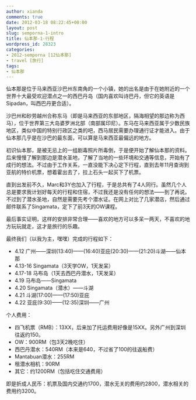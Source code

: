```yaml
---
author: xianda
comments: true
date: 2012-03-18 08:22:45+00:00
layout: post
slug: semporna-1-intro
title: 仙本那-1-行程
wordpress_id: 28323
categories:
- 2012-semporna [12仙本那]
- travel [旅行]
tags:
- 仙本那
---
```


仙本那是位于马来西亚沙巴州东南角的一个小镇，她的出名是由于在她附近的一个世界十大最受欢迎潜点之一的西巴丹岛（国内喜欢叫诗巴丹，但它的英语是Sipadan，叫西巴丹更合适）。

沙巴州和砂劳越州合称东马（即是马来西亚的东部地区，隔海相望的那边称为西马），位于世界第三大岛婆罗洲北部（南部属印尼）。东马在马来西亚属于少数民族地区，类似中国的特别行政区之类的吧，西马居民需要办理通行证才能进入。由于仙本那几乎是在沙巴的最东面，可以算是马来西亚最偏远的地方。

初识仙本那，是被无忌上的一组剧毒照片所毒倒，于是便开始了解仙本那的资料。后来慢慢了解到那边是潜水圣地，了解了当地的一些环境和交通等信息，开始有了成行的想法。不过由于工作关系，一直没能下决心定下行程，直到去年11月查询到亚航的特价机票，想着霍出去了，拉上石头一起买下了机票。

直到出发前不久，Marc和3Y也加入了行程，于是总共有了4人同行。虽然几个人总是要求我计划好每天的行程和住宿，不过我还是没有任何的想法——到了再说。不过到了潜水圣地，自然是需要先考个潜水证。在网上对比了几家潜店，然后通过邮件联系了Singamata，定下了前3天的OW课程。

最后事实证明，这样的安排非常合理——喜欢的地方可以多呆一两天，不喜欢的地方玩玩就走，这才是旅行的乐趣。

最终我们（以我为主，嘿嘿）完成的行程如下：

  * 4.12 广州——深圳(13:40)——(16:40)亚庇(20:30)——(21:20)斗湖——仙本那
  * 4.13-16 Singamata（3天学OW，1天发呆）
  * 4.17-18 马布岛（1天去西巴丹潜水，1天发呆）
  * 4.19 马布岛——Singamata
  * 4.20 Singamata（潜水）——斗湖
  * 4.21 斗湖(17:00)——(17:50)亚庇
  * 4.22 亚庇(9:30)——(12:35)深圳——广州

个人费用：

  * 四飞机票（RMB）：13XX，后来加了托运费用好像是15XX。另外广州到深圳往返约150。
  * OW：900RM（包3天2晚吃住）
  * 西巴丹潜水：540RM（本来是640，不过省了100的往返船费）
  * Mantabuan潜水：255RM
  * 租潜水相机：90RM
  * 其它：约1200RM（包括吃住交通费用）

即是折成人民币：机票及国内交通约1700，潜水无关的费用约2800，潜水相关的费用约3200。
